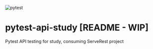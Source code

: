 ![pytest](https://github.com/ltsuda/pytest-serverest-study/workflows/pytest/badge.svg)

# pytest-api-study [README - WIP]
Pytest API testing for study, consuming ServeRest project
